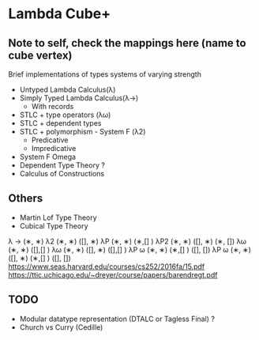 # Lambda Cube+

## Note to self, check the mappings here (name to cube vertex)
Brief implementations of types systems of varying strength
- Untyped Lambda Calculus(λ)
- Simply Typed Lambda Calculus(λ→)
    * With records
- STLC + type operators (λω)
- STLC + dependent types 
- STLC + polymorphism - System F (λ2)
    * Predicative
    * Impredicative
- System F Omega
- Dependent Type Theory ?
- Calculus of Constructions

## Others
- Martin Lof Type Theory
- Cubical Type Theory



λ → (∗, ∗) 
λ2 (∗, ∗) ([], ∗)
λP (∗, ∗) (∗,[] )
λP2 (∗, ∗) ([], ∗) (∗, [])
λω (∗, ∗) ([],[] )
λω (∗, ∗) ([], ∗) ([],[] )
λP ω (∗, ∗) (∗,[] ) ([], [])
λP ω (∗, ∗) ([], ∗) (∗,[] ) ([], [])
https://www.seas.harvard.edu/courses/cs252/2016fa/15.pdf
https://ttic.uchicago.edu/~dreyer/course/papers/barendregt.pdf

## TODO
- Modular datatype representation (DTALC or Tagless Final) ?
- Church vs Curry (Cedille)
